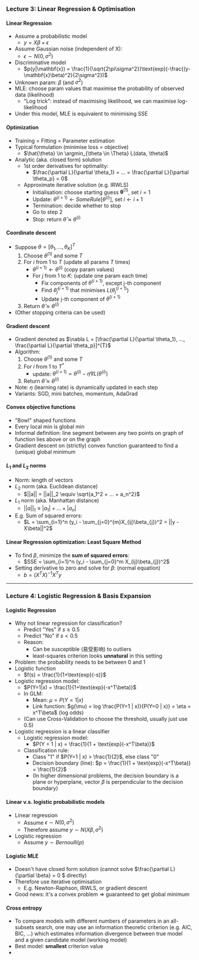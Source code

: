 ### Lecture 3: Linear Regression & Optimisation

#### Linear Regression
* Assume a probabilistic model
    * $y = X\beta + \epsilon$
* Assume Gaussian noise (independent of X):
    * $\epsilon \sim N(0, \sigma^2)$
* Discriminative model
    * $p(y|\mathbf{x}) = \frac{1}{\sqrt{2\pi\sigma^2}}\text{exp}(-\frac{(y-\mathbf{x}\beta)^2}{2\sigma^2})$
* Unknown param: $\beta$ (and $\sigma^2$)
* MLE: choose param values that maximise the probability of observed data (likelihood)
  * "Log trick": instead of maximising likelihood, we can maximise log-likelihood
* Under this model, MLE is equivalent to minimising SSE

#### Optimization
* Training = Fitting = Parameter estimation
* Typical formulation (minimise loss = objective)
  * $\hat{\theta} \in \argmin_{\theta \in \Theta} L(data, \theta)$
* Analytic (aka. closed form) solution
  * 1st order derivatives for optimality:
    * $\frac{\partial L}{\partial \theta_1} = ... = \frac{\partial L}{\partial \theta_p} = 0$
  * Approximate iterative solution (e.g. IRWLS)
    * Initialisation: choose starting guess $\mathbf{\theta}^{(1)}$, set $i=1$
    * Update: $\theta^{(i+1)} \leftarrow SomeRule[\theta^{(i)}]$, set $i \leftarrow i+1$
    * Termination: decide whether to stop
    * Go to step 2
    * Stop: return $\hat{\theta} \approx \theta^{(i)}$

#### Coordinate descent
* Suppose $\theta = [\theta_1, ..., \theta_K]^{T}$
  1. Choose $\theta^{(1)}$ and some $T$
  2. For $i$ from $1$ to $T$ (update all params $T$ times)
     * $\theta^{(i+1)} \leftarrow \theta^{(i)}$ (copy param values)
     * For $j$ from 1 to $K$: (update one param each time)
        * Fix components of $\theta^{(i+1)}$, except j-th component
        * Find $\hat{\theta}_j^{(i+1)}$ that minimises $L(\theta_j^{(i+1)})$
        * Update j-th component of $\theta^{(i+1)}$
  3. Return $\hat{\theta} \approx \theta^{(i)}$
* (Other stopping criteria can be used)

#### Gradient descent
* Gradient denoted as $\nabla L = [\frac{\partial L}{\partial \theta_1}, ..., \frac{\partial L}{\partial \theta_p}]^{T}$
* Algorithm: 
  1. Choose $\theta^{(1)}$ and some $T$
  2. For $i$ from $1$ to $T^*$
     * update: $\theta^{(i+1)} = \theta^{(i)} - \eta \nabla L (\theta^{(i)})$
  3. Return $\hat{\theta} \approx \theta^{(i)}$
* Note: $\eta$ (learning rate) is dynamically updated in each step
* Variants: SGD, mini batches, momentum, AdaGrad

#### Convex objective functions
* "Bowl" shaped functions
* Every local min is global min
* Informal definition: line segment between any two points on graph of function lies above or on the graph
* Gradient descent on (strictly) convex function guaranteed to find a (unique) global minimum

#### $L_1$ and $L_2$ norms
* Norm: length of vectors
* $L_2$ norm (aka. Euclidean distance)
  * $||a|| = ||a||_2 \equiv \sqrt{a_1^2 + ... + a_n^2}$
* $L_1$ norm (aka. Manhattan distance)
  * $||a||_1 \equiv |a_1| + ... + |a_n|$
* E.g. Sum of squared errors:
  * $L = \sum_{i=1}^n (y_i - \sum_{j=0}^{m}X_{ij}\beta_{j})^2 = ||y - X\beta||^2$

#### Linear Regression optimization: Least Square Method
* To find $\beta$, minimize the **sum of squared errors**:
  * $SSE = \sum_{i=1}^n (y_i - \sum_{j=0}^m X_{ij}\beta_{j})^2$
* Setting derivative to zero and solve for $\beta$: (normal equation)
  * $b = (X^TX)^{-1}X^{T}y$

---

### Lecture 4: Logistic Regression & Basis Expansion

#### Logistic Regression
* Why not linear regression for classification?
  * Predict "Yes" if $s \geq 0.5$
  * Predict "No" if $s < 0.5$
  * Reason:
    * Can be susceptible (易受影响) to outliers
    * least-squares criterion looks **unnatural** in this setting
* Problem: the probability needs to be between 0 and 1
* Logistic function
  * $f(s) = \frac{1}{1+\text{exp}(-s)}$
* Logistic regression model:
  * $P(Y=1|x) = \frac{1}{1+\text{exp}(-x^T\beta)}$
  * In GLM:
    * Mean: $\mu = P(Y=1 | x)$
    * Link function: $g(\mu) = log \frac{P(Y=1 | x)}{P(Y=0 | x)} = \eta = x^T\beta$ (log odds)
  * (Can use Cross-Validation to choose the threshold, usually just use 0.5)
* Logistic regression is a linear classifier
  * Logistic regression model:
    * $P(Y = 1 | x) = \frac{1}{1 + \text{exp}(-x^T\beta)}$
  * Classification rule:
    * Class "1" if $P(Y=1 | x) > \frac{1}{2}$, else class "0"
    * Decision boundary (line): $p = \frac{1}{1 + \text{exp}(-x^T\beta)} = \frac{1}{2}$
    * (In higher dimensional problems, the decision boundary is a plane or hyperplane, vector $\beta$ is perpendicular to the decision boundary)

#### Linear v.s. logistic probabilistic models
* Linear regression
  * Assume $\epsilon \sim N(0, \sigma^2)$
  * Therefore assume $y \sim N(X\beta, \sigma^2)$
* Logistic regression
  * Assume $y \sim Bernoulli(p)$

#### Logistic MLE
* Doesn't have closed form solution (cannot solve $\frac{\partial L}{\partial \beta} = 0 $ directly)
* Therefore use iterative optimisation
  * E.g. Newton-Raphson, IRWLS, or gradient descent
* Good news: it's a convex problem $\Rightarrow$ guaranteed to get global minimum

#### Cross entropy
* To compare models with different numbers of parameters in an all-subsets search, one may use an information theoretic criterion (e.g. AIC, BIC, ...) which estimates information divergence between true model and a given candidate model (working model)
* Best model: **smallest** criterion value
* 